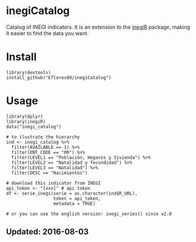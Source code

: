 # inegiCatalog
Catalog of INEGI indicators. It is an extension to the [inegiR](https://github.com/Eflores89/inegiR) package, making it easier to find the data you want.

# Install
```
library(devtools)
install_github("Eflores89/inegiCatalog")
```

# Usage
```
library(dplyr)
library(inegiR)
data("inegi_catalog")

# to ilustrate the hierarchy
ind <- inegi_catalog %>% 
  filter(AVAILABLE == 1) %>%
  filter(ENT_CODE == "00") %>% 
  filter(LEVEL1 == "Población, Hogares y Vivienda") %>% 
  filter(LEVEL2 == "Natalidad y fecundidad") %>% 
  filter(LEVEL3 == "Natalidad") %>% 
  filter(DESC == "Nacimientos")

# download this indicator from INEGI  
api_token <- "[xxx]" # api token
df <- serie_inegi(serie = as.character(ind$R_URL), 
                  token = api_token, 
                  metadata = TRUE)

# or you can use the english version: inegi_series() since v2.0
```


## Updated: 2016-08-03

